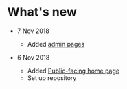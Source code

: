 # What's new

* 7 Nov 2018
    * Added [admin pages](admin.adoc)

* 6 Nov 2018
    * Added [Public-facing home page](public.adoc)
    * Set up repository